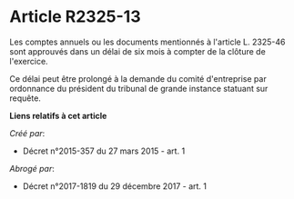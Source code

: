 # Article R2325-13

Les comptes annuels ou les documents mentionnés à l'article L. 2325-46 sont approuvés dans un délai de six mois à compter de
la clôture de l'exercice. 

Ce délai peut être prolongé à la demande du comité d'entreprise par ordonnance du président du tribunal de grande instance
statuant sur requête.

**Liens relatifs à cet article**

_Créé par_:

  - Décret n°2015-357 du 27 mars 2015 - art. 1

_Abrogé par_:

  - Décret n°2017-1819 du 29 décembre 2017 - art. 1
